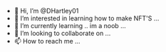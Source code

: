 - 👋 Hi, I’m @DHartley01
- 👀 I’m interested in learning how to make NFT'S ...
- 🌱 I’m currently learning .. im a noob ...
- 💞️ I’m looking to collaborate on ...
- 📫 How to reach me ...

<!---
DHartley01/DHartley01 is a ✨ special ✨ repository because its `README.md` (this file) appears on your GitHub profile.
You can click the Preview link to take a look at your changes.
--->
